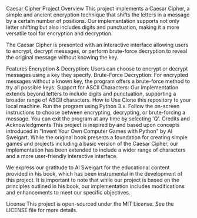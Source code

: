 Caesar Cipher Project
Overview
This project implements a Caesar Cipher, a simple and ancient encryption technique that shifts the letters in a message by a certain number of positions. Our implementation supports not only letter shifting but also includes digits and punctuation, making it a more versatile tool for encryption and decryption.

The Caesar Cipher is presented with an interactive interface allowing users to encrypt, decrypt messages, or perform brute-force decryption to reveal the original message without knowing the key.

Features
Encryption & Decryption: Users can choose to encrypt or decrypt messages using a key they specify.
Brute-Force Decryption: For encrypted messages without a known key, the program offers a brute-force method to try all possible keys.
Support for ASCII Characters: Our implementation extends beyond letters to include digits and punctuation, supporting a broader range of ASCII characters.
How to Use
Clone this repository to your local machine.
Run the program using Python 3.x.
Follow the on-screen instructions to choose between encrypting, decrypting, or brute-forcing a message. You can exit the program at any time by selecting 'Q'.
Credits and Acknowledgments
This project is inspired by and based upon concepts introduced in "Invent Your Own Computer Games with Python" by Al Sweigart. While the original book presents a foundation for creating simple games and projects including a basic version of the Caesar Cipher, our implementation has been extended to include a wider range of characters and a more user-friendly interactive interface.

We express our gratitude to Al Sweigart for the educational content provided in his book, which has been instrumental in the development of this project. It is important to note that while our project is based on the principles outlined in his book, our implementation includes modifications and enhancements to meet our specific objectives.

License
This project is open-sourced under the MIT License. See the LICENSE file for more details.
